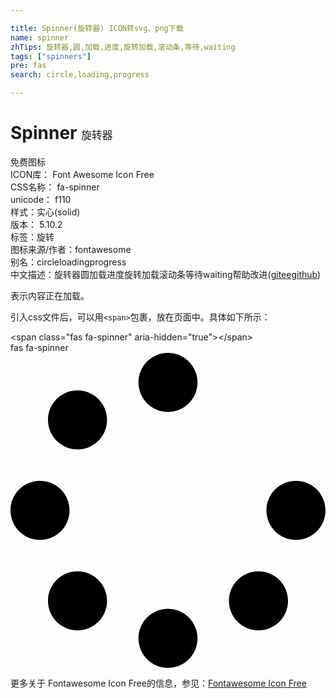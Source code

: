 ```yaml
---

title: Spinner(旋转器) ICON转svg、png下载
name: spinner
zhTips: 旋转器,圆,加载,进度,旋转加载,滚动条,等待,waiting
tags: ["spinners"]
pre: fas
search: circle,loading,progress

---
```


# Spinner  <small style="font-size: 60%;font-weight: 100">旋转器</small>


<div class="detail-page">
<p>
<span><span class="badge-success badge">免费图标</span> </span>
<br/>
<span>
ICON库：
<span class="badge-secondary badge">Font Awesome Icon Free</span> 
</span>
<br/>
<span>
CSS名称：
<span class="badge-secondary badge">fa-spinner</span> 
</span>
<br/>
<span>
unicode：
<span class="badge-secondary badge">f110</span> 
<copy-btn content='f110' btn-title=""></copy-btn>
<copy-btn :content='String.fromCodePoint(parseInt("f110", 16))' btn-title="复制U"></copy-btn>
</span><br/><span>样式：<span class="badge-light badge">实心(solid)</span></span>
<br/>
<span>
版本：
<span class="badge-secondary badge">5.10.2</span> 
</span><br/><span>标签：<span class="badge-light badge"><router-link to="/tags/spinners.html">旋转</router-link></span></span>
<br/>
<span>图标来源/作者：<span class="badge-light badge">fontawesome</span></span> 
<br/>
<span>别名：<span class="badge-light badge">circle</span><span class="badge-light badge">loading</span><span class="badge-light badge">progress</span></span><br/><span class="zh-detail">中文描述：<span class="badge-primary badge">旋转器</span><span class="badge-primary badge">圆</span><span class="badge-primary badge">加载</span><span class="badge-primary badge">进度</span><span class="badge-primary badge">旋转加载</span><span class="badge-primary badge">滚动条</span><span class="badge-primary badge">等待</span><span class="badge-primary badge">waiting</span><span class="help-link"><span>帮助改进</span>(<a href="https://gitee.com/liuwave/icon-helper/edit/master/json/fontawesome/solid/spinner.json" target="_blank" rel="noopener noreferrer">gitee</a><a href="https://github.com/liuwave/icon-helper/edit/master/json/fontawesome/solid/spinner.json" target="_blank" rel="noopener noreferrer">github</a></span>)</span><br/>
</p>
</div><div class="description description alert alert-light">表示内容正在加载。</div>
<div class="alert alert-dark">
  <i class="fas fa-spinner fa-xs"></i>
  <i class="fas fa-spinner fa-sm"></i>
  <i class="fas fa-spinner fa-lg"></i>
  <i class="fas fa-spinner fa-2x"></i>
  <i class="fas fa-spinner fa-3x"></i>
  <i class="fas fa-spinner fa-5x"></i>
  <i class="fas fa-spinner fa-7x"></i>
</div>
<div>
  <p>引入css文件后，可以用<code>&lt;span&gt;</code>包裹，放在页面中。具体如下所示：    
  </p>
  <div class="alert alert-primary" style="font-size: 14px">
    &lt;span class="fas fa-spinner" aria-hidden="true"&gt;&lt;/span&gt;
    <copy-btn content='<span class="fas fa-spinner" aria-hidden="true"></span>'></copy-btn>
  </div>
  <div class="alert alert-secondary">
    <i class="fas fa-spinner"
    style="font-size: 24px"
    aria-hidden="true"></i> fas fa-spinner
    <copy-btn content="fas fa-spinner" btn-title="复制图标名称"></copy-btn>
  </div>
</div>
<div id="svg" class="svg-wrap">
<svg xmlns="http://www.w3.org/2000/svg" viewBox="0 0 512 512"><path d="M304 48c0 26.51-21.49 48-48 48s-48-21.49-48-48 21.49-48 48-48 48 21.49 48 48zm-48 368c-26.51 0-48 21.49-48 48s21.49 48 48 48 48-21.49 48-48-21.49-48-48-48zm208-208c-26.51 0-48 21.49-48 48s21.49 48 48 48 48-21.49 48-48-21.49-48-48-48zM96 256c0-26.51-21.49-48-48-48S0 229.49 0 256s21.49 48 48 48 48-21.49 48-48zm12.922 99.078c-26.51 0-48 21.49-48 48s21.49 48 48 48 48-21.49 48-48c0-26.509-21.491-48-48-48zm294.156 0c-26.51 0-48 21.49-48 48s21.49 48 48 48 48-21.49 48-48c0-26.509-21.49-48-48-48zM108.922 60.922c-26.51 0-48 21.49-48 48s21.49 48 48 48 48-21.49 48-48-21.491-48-48-48z"/></svg>
</div>
<detail full-name='fa-spinner'></detail>
    
<div><p>更多关于  Fontawesome Icon Free的信息，参见：<a target="_blank" href="https://iconhelper.cn/fontawesome.html">Fontawesome Icon Free</a>
</p></div>
